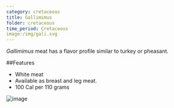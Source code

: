 ```yaml
---
category: cretaceous
title: Gallimimus
folder: cretaceous
time_period: Cretaceous
image:/img/gali.svg
---
```

*Gallimimus* meat has a flavor profile similar to turkey or pheasant.

##Features

- White meat
- Available as breast and leg meat.
- 100 Cal per 110 grams

![image]({{site.baseurl}}/img/gali.svg)